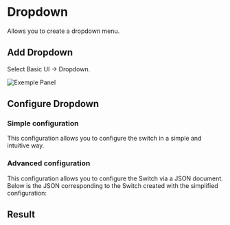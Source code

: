 # Dropdown

Allows you to create a dropdown menu.  

## Add Dropdown
Select Basic UI -> Dropdown.

![Exemple Panel](picts/dropdown-selection.png)

## Configure Dropdown
### Simple configuration

This configuration allows you to configure the switch in a simple and intuitive way.

### Advanced configuration

This configuration allows you to configure the Switch via a JSON document. Below is the JSON corresponding to the Switch created with the simplified configuration:

## Result